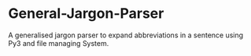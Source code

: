 # General-Jargon-Parser
A generalised jargon parser to expand abbreviations in a sentence using Py3 and file managing System.
